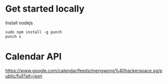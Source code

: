 # Get started locally

Install nodejs

	sudo npm install -g punch
	punch s

# Calendar API

<https://www.google.com/calendar/feeds/mengwong%40hackerspace.sg/public/full?alt=json>
